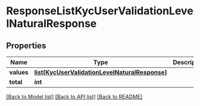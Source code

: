 # ResponseListKycUserValidationLevelNaturalResponse

## Properties
Name | Type | Description | Notes
------------ | ------------- | ------------- | -------------
**values** | [**list[KycUserValidationLevelNaturalResponse]**](KycUserValidationLevelNaturalResponse.md) |  | [optional] 
**total** | **int** |  | [optional] 

[[Back to Model list]](../README.md#documentation-for-models) [[Back to API list]](../README.md#documentation-for-api-endpoints) [[Back to README]](../README.md)



